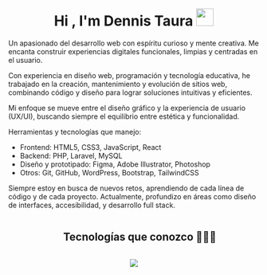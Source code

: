 <h1 align="center"><b>Hi , I'm Dennis Taura </b><img src="https://media.giphy.com/media/hvRJCLFzcasrR4ia7z/giphy.gif" width="35"></h1>

<p>Un apasionado del desarrollo web con espíritu curioso y mente creativa. Me encanta construir experiencias digitales funcionales, limpias y centradas en el usuario.</p>
<p>Con experiencia en diseño web, programación y tecnología educativa, he trabajado en la creación, mantenimiento y evolución de sitios web, combinando código y diseño para lograr soluciones intuitivas y eficientes.</p>
<p>Mi enfoque se mueve entre el diseño gráfico y la experiencia de usuario (UX/UI), buscando siempre el equilibrio entre estética y funcionalidad.</p>
<p> Herramientas y tecnologías que manejo:</p>

<ul>
<li>Frontend: HTML5, CSS3, JavaScript, React</li>
<li>Backend: PHP, Laravel, MySQL</li>
<li>Diseño y prototipado: Figma, Adobe Illustrator, Photoshop</li>
<li>Otros: Git, GitHub, WordPress, Bootstrap, TailwindCSS</li>
</ul>

<p> Siempre estoy en busca de nuevos retos, aprendiendo de cada línea de código y de cada proyecto. Actualmente, profundizo en áreas como diseño de interfaces, accesibilidad, y desarrollo full stack.</p>

<!--h1 without bottom border-->
<div id="user-content-toc">
  <ul align="center">
    <summary><h2 style="display: inline-block">Tecnologías que conozco 👨🏻‍💻</h2></summary>
  </ul>
</div>
<!--tech stack icons-->
<p align="center">
  <a href="https://skillicons.dev">
    <img src="https://skillicons.dev/icons?i=git,aws,vscode,html,css,js,php,wordpress,figma,firebase,github,java,cpp,cs,dotnet,discord,ai,ps&perline=14" />
  </a>
</p>
<!--
**dtaura/dtaura** is a ✨ _special_ ✨ repository because its `README.md` (this file) appears on your GitHub profile.

Here are some ideas to get you started:

- 🔭 I’m currently working on ...
- 🌱 I’m currently learning ...
- 👯 I’m looking to collaborate on ...
- 🤔 I’m looking for help with ...
- 💬 Ask me about ...
- 📫 How to reach me: ...
- 😄 Pronouns: ...
- ⚡ Fun fact: ...
-->
